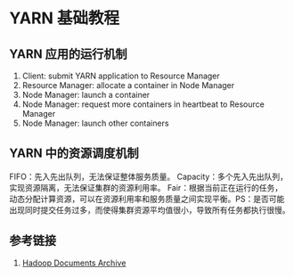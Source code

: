 # YARN 基础教程


## YARN 应用的运行机制


1. Client: submit YARN application to Resource Manager
2. Resource Manager: allocate a container in Node Manager
3. Node Manager: launch a container
4. Node Manager: request more containers in heartbeat to Resource Manager
5. Node Manager: launch other containers

## YARN 中的资源调度机制

FIFO：先入先出队列，无法保证整体服务质量。
Capacity：多个先入先出队列，实现资源隔离，无法保证集群的资源利用率。
Fair：根据当前正在运行的任务，动态分配计算资源，可以在资源利用率和服务质量之间实现平衡。PS：是否可能出现同时提交任务过多，而使得集群资源平均值很小，导致所有任务都执行很慢。

## 参考链接
1.  [Hadoop Documents Archive](https://hadoop.apache.org/docs/)